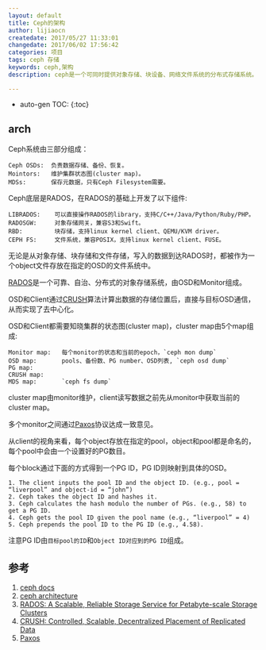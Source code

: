 ```yaml
---
layout: default
title: Ceph的架构
author: lijiaocn
createdate: 2017/05/27 11:33:01
changedate: 2017/06/02 17:56:42
categories: 项目
tags: ceph 存储
keywords: ceph,架构
description: ceph是一个可同时提供对象存储、块设备、网络文件系统的分布式存储系统。

---
```


* auto-gen TOC:
{:toc}

## arch 

Ceph系统由三部分组成：

	Ceph OSDs:  负责数据存储、备份、恢复。
	Mointors:   维护集群状态图(cluster map)。
	MDSs:       保存元数据，只有Ceph Filesystem需要。

Ceph底层是RADOS，在RADOS的基础上开发了以下组件:

	LIBRADOS:    可以直接操作RADOS的library，支持C/C++/Java/Python/Ruby/PHP。
	RADOSGW:     对象存储网关，兼容S3和Swift。
	RBD:         块存储，支持linux kernel client、QEMU/KVM driver。
	CEPH FS:     文件系统，兼容POSIX，支持linux kernel client、FUSE。

无论是从对象存储、块存储和文件存储，写入的数据到达RADOS时，都被作为一个object文件存放在指定的OSD的文件系统中。

[RADOS][3]是一个可靠、自治、分布式的对象存储系统，由OSD和Monitor组成。

OSD和Client通过[CRUSH][4]算法计算出数据的存储位置后，直接与目标OSD通信，从而实现了去中心化。

OSD和Client都需要知晓集群的状态图(cluster map)，cluster map由5个map组成:

	Monitor map:   每个monitor的状态和当前的epoch，`ceph mon dump`
	OSD map:       pools、备份数、PG number、OSD列表, `ceph osd dump`
	PG map:        
	CRUSH map:
	MDS map:       `ceph fs dump`

cluster map由monitor维护，client读写数据之前先从monitor中获取当前的cluster map。

多个monitor之间通过[Paxos][5]协议达成一致意见。

从client的视角来看，每个object存放在指定的pool，object和pool都是命名的，每个pool中会由一个设置好的PG数目。

每个block通过下面的方式得到一个PG ID，PG ID则映射到具体的OSD。

	1. The client inputs the pool ID and the object ID. (e.g., pool = “liverpool” and object-id = “john”)
	2. Ceph takes the object ID and hashes it.
	3. Ceph calculates the hash modulo the number of PGs. (e.g., 58) to get a PG ID.
	4. Ceph gets the pool ID given the pool name (e.g., “liverpool” = 4)
	5. Ceph prepends the pool ID to the PG ID (e.g., 4.58).

注意PG ID由`目标pool的ID`和`Object ID对应到的PG ID`组成。

## 参考

1. [ceph docs][1]
2. [ceph architecture][2]
3. [RADOS: A Scalable, Reliable Storage Service for Petabyte-scale Storage Clusters][3]
4. [CRUSH: Controlled, Scalable, Decentralized Placement of Replicated Data][4]
5. [Paxos][5]

[1]: http://docs.ceph.com/docs/master/  "ceph docs" 
[2]: http://docs.ceph.com/docs/master/architecture/ "ceph architecture"
[3]: https://ceph.com/wp-content/uploads/2016/08/weil-rados-pdsw07.pdf "RADOS: A Scalable, Reliable Storage Service for Petabyte-scale Storage Clusters"
[4]: https://ceph.com/wp-content/uploads/2016/08/weil-crush-sc06.pdf "CRUSH: Controlled, Scalable, Decentralized Placement of Replicated Data"
[5]: https://en.wikipedia.org/wiki/Paxos_(computer_science) "Paxos"
